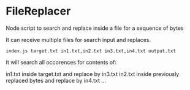 # FileReplacer

Node script to search and replace inside a file for a sequence of bytes

It can receive multiple files for search input and replaces.


```index.js target.txt in1.txt,in2.txt in3.txt,in4.txt output.txt```

It will search all occorences for contents of:

in1.txt inside target.txt and replace by in3.txt
in2.txt inside previously replaced bytes and replace by in4.txt
...


